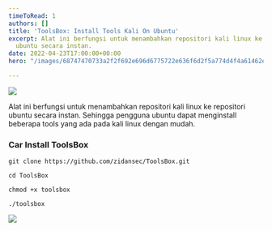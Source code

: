 ```yaml
---
timeToRead: 1
authors: []
title: 'ToolsBox: Install Tools Kali On Ubuntu'
excerpt: Alat ini berfungsi untuk menambahkan repositori kali linux ke repositori
  ubuntu secara instan.
date: 2022-04-23T17:00:00+00:00
hero: "/images/68747470733a2f2f692e696d6775722e636f6d2f5a774d4f4a61462e706e67.png"

---
```

![](/images/68747470733a2f2f692e696d6775722e636f6d2f5a774d4f4a61462e706e67.png)

Alat ini berfungsi untuk menambahkan repositori kali linux ke repositori ubuntu secara instan. Sehingga pengguna ubuntu dapat menginstall beberapa tools yang ada pada kali linux dengan mudah.

### Car Install ToolsBox

    git clone https://github.com/zidansec/ToolsBox.git

    cd ToolsBox

    chmod +x toolsbox

    ./toolsbox

![](/images/68747470733a2f2f692e696d6775722e636f6d2f634375565048352e706e67.png)